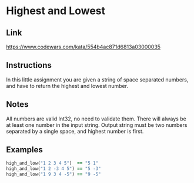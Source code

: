 # Highest and Lowest

## Link

https://www.codewars.com/kata/554b4ac871d6813a03000035

## Instructions

In this little assignment you are given a string of space separated numbers, and have to return the highest and lowest number.

## Notes

All numbers are valid Int32, no need to validate them.
There will always be at least one number in the input string.
Output string must be two numbers separated by a single space, and highest number is first.


## Examples

```ruby
high_and_low("1 2 3 4 5")  == "5 1"
high_and_low("1 2 -3 4 5") == "5 -3"
high_and_low("1 9 3 4 -5") == "9 -5"
```

